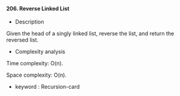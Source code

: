 #### 206. Reverse Linked List

* Description

Given the head of a singly linked list, reverse the list, and return the reversed list.

* Complexity analysis

Time complexity: O(n).

Space complexity: O(n).

* keyword : Recursion-card